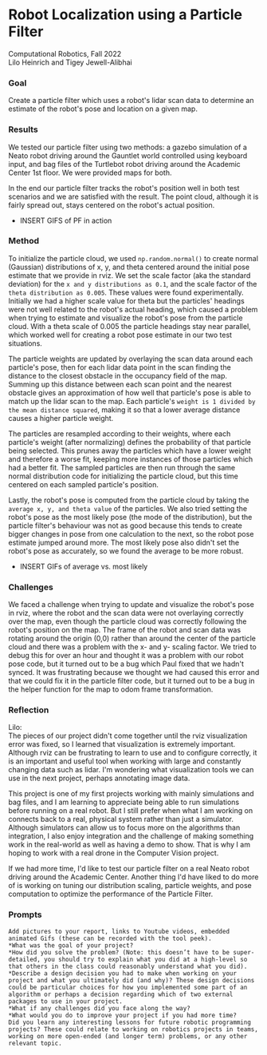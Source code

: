 # Robot Localization using a Particle Filter
Computational Robotics, Fall 2022  
Lilo Heinrich and Tigey Jewell-Alibhai  

### Goal
Create a particle filter which uses a robot's lidar scan data to determine an estimate of the robot's pose and location on a given map. 

### Results
We tested our particle filter using two methods: a gazebo simulation of a Neato robot driving around the Gauntlet world controlled using keyboard input, and bag files of the Turtlebot robot driving around the Academic Center 1st floor. We were provided maps for both.

In the end our particle filter tracks the robot's position well in both test scenarios and we are satisfied with the result. The point cloud, although it is fairly spread out, stays centered on the robot's actual position. 
- INSERT GIFS of PF in action

### Method 
To initialize the particle cloud, we used `np.random.normal()` to create normal (Gaussian) distributions of x, y, and theta centered around the initial pose estimate that we provide in rviz. We set the scale factor (aka the standard deviation) for the `x and y distributions as 0.1`, and the scale factor of the `theta distribution as 0.005`. These values were found experimentally. <!-- The scale factor for a normal distribution is equal to its standard deviation.  --> Initially we had a higher scale value for theta but the particles' headings were not well related to the robot's actual heading, which caused a problem when trying to estimate and visualize the robot's pose from the particle cloud. With a theta scale of 0.005 the particle headings stay near parallel, which worked well for creating a robot pose estimate in our two test situations.

The particle weights are updated by overlaying the scan data around each particle's pose, then for each lidar data point in the scan finding the distance to the closest obstacle in the occupancy field of the map. Summing up this distance between each scan point and the nearest obstacle gives an approximation of how well that particle's pose is able to match up the lidar scan to the map. Each particle's `weight is 1 divided by the mean distance squared`, making it so that a lower average distance causes a higher particle weight. 

The particles are resampled according to their weights, where each particle's weight (after normalizing) defines the probability of that particle being selected. This prunes away the particles which have a lower weight and therefore a worse fit, keeping more instances of those particles which had a better fit. The sampled particles are then run through the same normal distribution code for initializing the particle cloud, but this time centered on each sampled particle's position. 

Lastly, the robot's pose is computed from the particle cloud by taking the `average x, y, and theta value` of the particles. We also tried setting the robot's pose as the most likely pose (the mode of the distribution), but the particle filter's behaviour was not as good because this tends to create bigger changes in pose from one calculation to the next, so the robot pose estimate jumped around more. The most likely pose also didn't set the robot's pose as accurately, so we found the average to be more robust. 
- INSERT GIFs of average vs. most likely


### Challenges
We faced a challenge when trying to update and visualize the robot's pose in rviz, where the robot and the scan data were not overlaying correctly over the map, even though the particle cloud was correctly following the robot's position on the map. The frame of the robot and scan data was rotating around the origin (0,0) rather than around the center of the particle cloud and there was a problem with the x- and y- scaling factor. We tried to debug this for over an hour and thought it was a problem with our robot pose code, but it turned out to be a bug which Paul fixed that we hadn't synced. It was frustrating because we thought we had caused this error and that we could fix it in the particle filter code, but it turned out to be a bug in the helper function for the map to odom frame transformation.

### Reflection
Lilo:  
The pieces of our project didn't come together until the rviz visualization error was fixed, so I learned that visualization is extremely important. Although rviz can be frustrating to learn to use and to configure correctly, it is an important and useful tool when working with large and constantly changing data such as lidar. I'm wondering what visualization tools we can use in the next project, perhaps annotating image data. 

This project is one of my first projects working with mainly simulations and bag files, and I am learning to appreciate being able to run simulations before running on a real robot. But I still prefer when what I am working on connects back to a real, physical system rather than just a simulator. Although simulators can allow us to focus more on the algorithms than integration, I also enjoy integration and the challenge of making something work in the real-world as well as having a demo to show. That is why I am hoping to work with a real drone in the Computer Vision project.

If we had more time, I'd like to test our particle filter on a real Neato robot driving around the Academic Center. Another thing I'd have liked to do more of is working on tuning our distribution scaling, particle weights, and pose computation to optimize the performance of the Particle Filter. 



### Prompts
    Add pictures to your report, links to Youtube videos, embedded animated Gifs (these can be recorded with the tool peek).
    *What was the goal of your project?
    *How did you solve the problem? (Note: this doesn’t have to be super-detailed, you should try to explain what you did at a high-level so that others in the class could reasonably understand what you did).
    *Describe a design decision you had to make when working on your project and what you ultimately did (and why)? These design decisions could be particular choices for how you implemented some part of an algorithm or perhaps a decision regarding which of two external packages to use in your project.
    *What if any challenges did you face along the way?
    *What would you do to improve your project if you had more time?
    Did you learn any interesting lessons for future robotic programming projects? These could relate to working on robotics projects in teams, working on more open-ended (and longer term) problems, or any other relevant topic.
